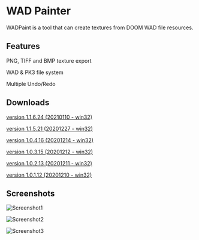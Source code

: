# WAD Painter
WADPaint is a tool that can create textures from DOOM WAD file resources.


## Features
PNG, TIFF and BMP texture export

WAD & PK3 file system

Multiple Undo/Redo


## Downloads
[version 1.1.6.24 (20210110 - win32)](https://sourceforge.net/projects/dd-terrain/files/DD_Terrain_1.1.6.24/DD_Terrain_1.1.6.24_win32.zip/download)

[version 1.1.5.21 (20201227 - win32)](https://sourceforge.net/projects/dd-terrain/files/DD_Terrain_1.1.5.21/DD_Terrain_1.1.5.21_win32.zip/download)

[version 1.0.4.16 (20201214 - win32)](https://sourceforge.net/projects/dd-terrain/files/DD_Terrain_1.0.4.16/DD_Terrain_1.0.4.16_win32.zip/download)

[version 1.0.3.15 (20201212 - win32)](https://sourceforge.net/projects/dd-terrain/files/DD_Terrain_1.0.3.15/DD_Terrain_1.0.3.15_win32.zip/download)

[version 1.0.2.13 (20201211 - win32)](https://sourceforge.net/projects/dd-terrain/files/DD_Terrain_1.0.1.12/DD_Terrain_1.0.2.13_win32.zip/download)

[version 1.0.1.12 (20201210 - win32)](https://sourceforge.net/projects/dd-terrain/files/DD_Terrain_1.0.1.12/DD_Terrain_1.0.1.12_win32.zip/download)

## Screenshots

![Screenshot1](https://i.postimg.cc/63NV0SkH/screenshot4.png "Screenshot1")

![Screenshot2](https://i.postimg.cc/BnXCQ25C/screenshot2.png "Screenshot2")

![Screenshot3](https://i.postimg.cc/NjSkyLpv/screenshot3.png "Screenshot3")
